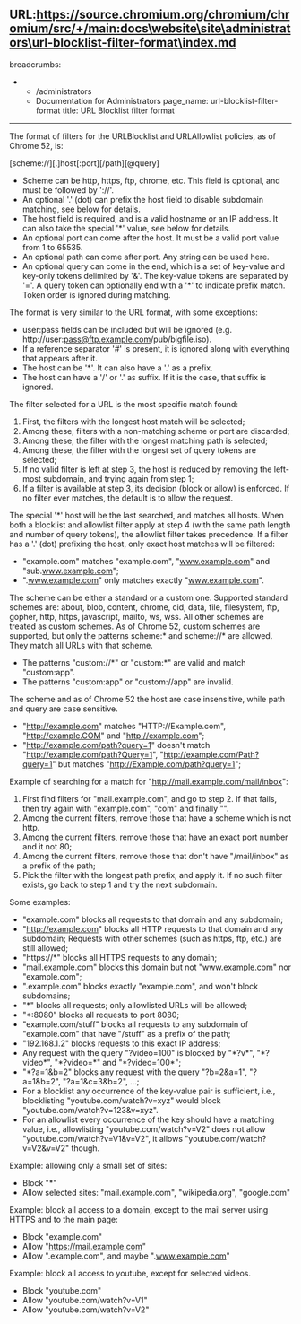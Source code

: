 URL:https://source.chromium.org/chromium/chromium/src/+/main:docs\website\site\administrators\url-blocklist-filter-format\index.md
---
breadcrumbs:
- - /administrators
  - Documentation for Administrators
page_name: url-blocklist-filter-format
title: URL Blocklist filter format
---

The format of filters for the URLBlocklist and URLAllowlist policies, as of
Chrome 52, is:

\[scheme://\]\[.\]host\[:port\]\[/path\]\[@query\]

*   Scheme can be http, https, ftp, chrome, etc. This field is optional,
            and must be followed by '://'.
*   An optional '.' (dot) can prefix the host field to disable subdomain
            matching, see below for details.
*   The host field is required, and is a valid hostname or an IP
            address. It can also take the special '\*' value, see below for
            details.
*   An optional port can come after the host. It must be a valid port
            value from 1 to 65535.
*   An optional path can come after port. Any string can be used here.
*   An optional query can come in the end, which is a set of key-value
            and key-only tokens delimited by '&'. The key-value tokens are
            separated by '='. A query token can optionally end with a '\*' to
            indicate prefix match. Token order is ignored during matching.

The format is very similar to the URL format, with some exceptions:

*   user:pass fields can be included but will be ignored (e.g.
            http://user:pass@ftp.example.com/pub/bigfile.iso).
*   If a reference separator '#' is present, it is ignored along with
            everything that appears after it.
*   The host can be '\*'. It can also have a '.' as a prefix.
*   The host can have a '/' or '.' as suffix. If it is the case, that
            suffix is ignored.

The filter selected for a URL is the most specific match found:

1.  First, the filters with the longest host match will be selected;
2.  Among these, filters with a non-matching scheme or port are
            discarded;
3.  Among these, the filter with the longest matching path is selected;
4.  Among these, the filter with the longest set of query tokens are
            selected;
5.  If no valid filter is left at step 3, the host is reduced by
            removing the left-most subdomain, and trying again from step 1;
6.  If a filter is available at step 3, its decision (block or allow) is
            enforced. If no filter ever matches, the default is to allow the
            request.

The special '\*' host will be the last searched, and matches all hosts. When
both a blocklist and allowlist filter apply at step 4 (with the same path length
and number of query tokens), the allowlist filter takes precedence. If a filter
has a '.' (dot) prefixing the host, only exact host matches will be filtered:

*   "example.com" matches "example.com", "www.example.com" and
            "sub.www.example.com";
*   ".www.example.com" only matches exactly "www.example.com".

The scheme can be either a standard or a custom one. Supported standard schemes
are: about, blob, content, chrome, cid, data, file, filesystem, ftp, gopher,
http, https, javascript, mailto, ws, wss. All other schemes are treated as
custom schemes. As of Chrome 52, custom schemes are supported, but only the
patterns scheme:\* and scheme://\* are allowed. They match all URLs with that
scheme.

*   The patterns "custom://\*" or "custom:\*" are valid and match
            "custom:app".
*   The patterns "custom:app" or "custom://app" are invalid.

The scheme and as of Chrome 52 the host are case insensitive, while path and
query are case sensitive.

*   "http://example.com" matches "HTTP://Example.com",
            "http://example.COM" and "http://example.com";
*   "http://example.com/path?query=1" doesn't match
            "http://example.com/path?Query=1", "http://example.com/Path?query=1"
            but matches "http://Example.com/path?query=1";

Example of searching for a match for "http://mail.example.com/mail/inbox":

1.  First find filters for "mail.example.com", and go to step 2. If that
            fails, then try again with "example.com", "com" and finally "".
2.  Among the current filters, remove those that have a scheme which is
            not http.
3.  Among the current filters, remove those that have an exact port
            number and it not 80;
4.  Among the current filters, remove those that don't have
            "/mail/inbox" as a prefix of the path;
5.  Pick the filter with the longest path prefix, and apply it. If no
            such filter exists, go back to step 1 and try the next subdomain.

Some examples:

*   "example.com" blocks all requests to that domain and any subdomain;
*   "http://example.com" blocks all HTTP requests to that domain and any
            subdomain; Requests with other schemes (such as https, ftp, etc.)
            are still allowed;
*   "https://\*" blocks all HTTPS requests to any domain;
*   "mail.example.com" blocks this domain but not "www.example.com" nor
            "example.com";
*   ".example.com" blocks exactly "example.com", and won't block
            subdomains;
*   "\*" blocks all requests; only allowlisted URLs will be allowed;
*   "\*:8080" blocks all requests to port 8080;
*   "example.com/stuff" blocks all requests to any subdomain of
            "example.com" that have "/stuff" as a prefix of the path;
*   "192.168.1.2" blocks requests to this exact IP address;
*   Any request with the query "?video=100" is blocked by "\*?v\*",
            "\*?video\*", "\*?video=\*" and "\*?video=100\*";
*   "\*?a=1&b=2" blocks any request with the query "?b=2&a=1",
            "?a=1&b=2", "?a=1&c=3&b=2", ...;
*   For a blocklist any occurrence of the key-value pair is sufficient,
            i.e., blocklisting "youtube.com/watch?v=xyz" would block
            "youtube.com/watch?v=123&v=xyz".
*   For an allowlist every occurrence of the key should have a matching
            value, i.e., allowlisting "youtube.com/watch?v=V2" does not allow
            "youtube.com/watch?v=V1&v=V2", it allows
            "youtube.com/watch?v=V2&v=V2" though.

Example: allowing only a small set of sites:

*   Block "\*"
*   Allow selected sites: "mail.example.com", "wikipedia.org",
            "google.com"

Example: block all access to a domain, except to the mail server using HTTPS and
to the main page:

*   Block "example.com"
*   Allow "https://mail.example.com"
*   Allow ".example.com", and maybe ".www.example.com"

Example: block all access to youtube, except for selected videos.

*   Block "youtube.com"
*   Allow "youtube.com/watch?v=V1"
*   Allow "youtube.com/watch?v=V2"
